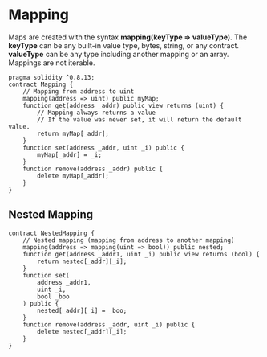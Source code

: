 # Mapping
Maps are created with the syntax **mapping(keyType => valueType)**.
The **keyType** can be any built-in value type, bytes, string, or any contract.
**valueType** can be any type including another mapping or an array.
Mappings are not iterable.

```solidity
pragma solidity ^0.8.13;
contract Mapping {
    // Mapping from address to uint
    mapping(address => uint) public myMap;
    function get(address _addr) public view returns (uint) {
        // Mapping always returns a value
        // If the value was never set, it will return the default value.
        return myMap[_addr];
    }
    function set(address _addr, uint _i) public {
        myMap[_addr] = _i;
    }
    function remove(address _addr) public {
        delete myMap[_addr];
    }
}
```

## Nested Mapping
```solidity
contract NestedMapping {
    // Nested mapping (mapping from address to another mapping)
    mapping(address => mapping(uint => bool)) public nested;
    function get(address _addr1, uint _i) public view returns (bool) {
        return nested[_addr][_i];
    }
    function set(
        address _addr1, 
        uint _i,
        bool _boo
    ) public {
        nested[_addr][_i] = _boo;
    }
    function remove(address _addr, uint _i) public {
        delete nested[_addr][_i];
    }
}
```
